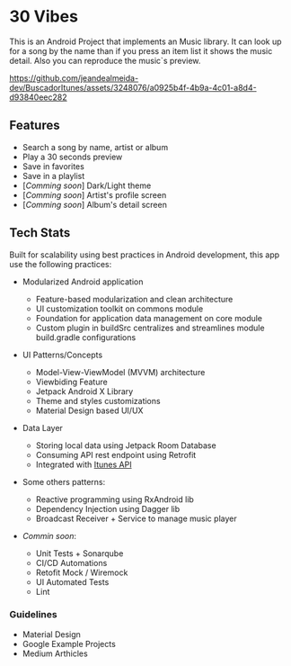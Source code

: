 # 30 Vibes

This is an Android Project that implements an Music library. It can look up for a song by the name than if you press an item list it shows the music detail. Also you can reproduce the music`s preview. 

https://github.com/jeandealmeida-dev/BuscadorItunes/assets/3248076/a0925b4f-4b9a-4c01-a8d4-d93840eec282

## Features 

- Search a song by name, artist or album
- Play a 30 seconds preview
- Save in favorites
- Save in a playlist
- [_Comming soon_] Dark/Light theme
- [_Comming soon_] Artist's profile screen
- [_Comming soon_] Album's detail screen

## Tech Stats

Built for scalability using best practices in Android development, this app use the following practices:

- Modularized Android application
  - Feature-based modularization and clean architecture
  - UI customization toolkit on commons module
  - Foundation for application data management on core module
  - Custom plugin in buildSrc centralizes and streamlines module build.gradle configurations

- UI Patterns/Concepts
  - Model-View-ViewModel (MVVM) architecture
  - Viewbiding Feature
  - Jetpack Android X Library
  - Theme and styles customizations
  - Material Design based UI/UX
  
- Data Layer
  - Storing local data using Jetpack Room Database
  - Consuming API rest endpoint using Retrofit
  - Integrated with [Itunes API](https://developer.apple.com/library/archive/documentation/AudioVideo/Conceptual/iTuneSearchAPI/index.html#//apple_ref/doc/uid/TP40017632-CH3-SW1)
 
- Some others patterns: 
  - Reactive programming using RxAndroid lib
  - Dependency Injection using Dagger lib
  - Broadcast Receiver + Service to manage music player

- _Commin soon_:
  - Unit Tests + Sonarqube
  - CI/CD Automations
  - Retofit Mock / Wiremock
  - UI Automated Tests
  - Lint

### Guidelines
- Material Design
- Google Example Projects
- Medium Arthicles 
